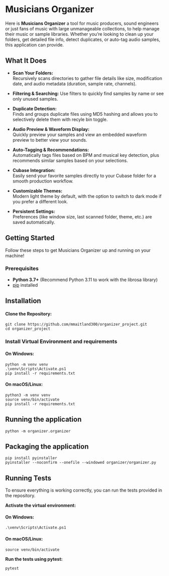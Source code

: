 # Musicians Organizer

Here is **Musicians Organizer** a tool for music producers, sound engineers or just fans of music with large unmanageable collections, to help manage their music or sample libraries. Whether you’re looking to clean up your folders, get detailed file info, detect duplicates, or auto-tag audio samples, this application can provide.

## What It Does

- **Scan Your Folders:**  
  Recursively scans directories to gather file details like size, modification date, and audio metadata (duration, sample rate, channels).

- **Filtering & Searching:**
  Use filters to quickly find samples by name or see only unused samples.

- **Duplicate Detection:**  
  Finds and groups duplicate files using MD5 hashing and allows you to selectively delete them with recyle bin toggle.

- **Audio Preview & Waveform Display:**  
  Quickly preview your samples and view an embedded waveform preview to better view your sounds.

- **Auto-Tagging & Recommendations:**  
  Automatically tags files based on BPM and musical key detection, plus recommends similar samples based on your selections.

- **Cubase Integration:**  
  Easily send your favorite samples directly to your Cubase folder for a smooth production workflow.

- **Customizable Themes:**  
  Modern light theme by default, with the option to switch to dark mode if you prefer a different look.

- **Persistent Settings:**  
  Preferences (like window size, last scanned folder, theme, etc.) are saved automatically.

## Getting Started
Follow these steps to get Musicians Organizer up and running on your machine!
### Prerequisites

- **Python 3.7+** (Recommend Python 3.11 to work with the librosa library)
- [pip](https://pip.pypa.io/en/stable/) installed

## Installation

 #### Clone the Repository:

    git clone https://github.com/mmaitland300/organizer_project.git
    cd organizer_project
  

### Install Virtual Environment and requirements

#### On Windows:
 
    python -m venv venv
    .\venv\Scripts\Activate.ps1
    pip install -r requirements.txt


#### On macOS/Linux:

    python3 -m venv venv
    source venv/bin/activate
    pip install -r requirements.txt


## Running the application

    python -m organizer.organizer

## Packaging the application

    pip install pyinstaller
    pyinstaller --noconfirm --onefile --windowed organizer/organizer.py
 

## Running Tests

To ensure everything is working correctly, you can run the tests provided in the repository.

**Activate the virtual environment:**

#### On Windows:
    
    .\venv\Scripts\Activate.ps1
  

#### On macOS/Linux:
  
    source venv/bin/activate
   

**Run the tests using pytest:**

  
    pytest
   



